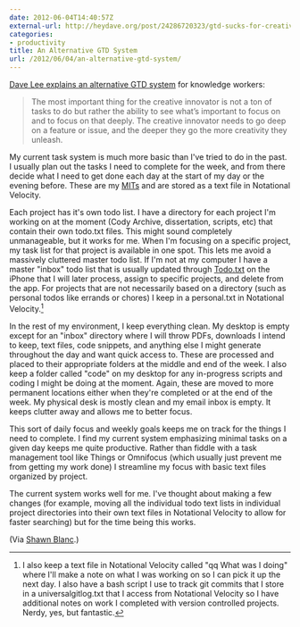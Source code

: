 ```yaml
---
date: 2012-06-04T14:40:57Z
external-url: http://heydave.org/post/24286720323/gtd-sucks-for-creative-work-heres-an-alternative
categories:
- productivity
title: An Alternative GTD System
url: /2012/06/04/an-alternative-gtd-system/
---
```


[Dave Lee explains an alternative GTD system](http://heydave.org/post/24286720323/gtd-sucks-for-creative-work-heres-an-alternative) for knowledge workers:

> The most important thing for the creative innovator is not a ton of tasks to do but rather the ability to see what’s important to focus on and to focus on that deeply. The creative innovator needs to go deep on a feature or issue, and the deeper they go the more creativity they unleash.

My current task system is much more basic than I've tried to do in the past. I usually plan out the tasks I need to complete for the week, and from there decide what I need to get done each day at the start of my day or the evening before. These are my [MITs](http://zenhabits.net/purpose-your-day-most-important-task/) and are stored as a text file in Notational Velocity.

Each project has it's own todo list. I have a directory for each project I'm working on at the moment (Cody Archive, dissertation, scripts, etc) that contain their own todo.txt files. This might sound completely unmanageable, but it works for me. When I'm focusing on a specific project, my task list for that project is available in one spot. This lets me avoid a massively cluttered master todo list. If I'm not at my computer I have a master "inbox" todo list that is usually updated through [Todo.txt](http://www.todotxt.com/) on the iPhone that I will later process, assign to specific projects, and delete from the app. For projects that are not necessarily based on a directory (such as personal todos like errands or chores) I keep in a personal.txt in Notational Velocity.[^nvwhat]

In the rest of my environment, I keep everything clean. My desktop is empty except for an "inbox" directory where I will throw PDFs, downloads I intend to keep, text files, code snippets, and anything else I might generate throughout the day and want quick access to. These are processed and placed to their appropriate folders at the middle and end of the week. I also keep a folder called "code" on my desktop for any in-progress scripts and coding I might be doing at the moment. Again, these are moved to more permanent locations either when they're completed or at the end of the week. My physical desk is mostly clean and my email inbox is empty. It keeps clutter away and allows me to better focus. 

This sort of daily focus and weekly goals keeps me on track for the things I need to complete. I find my current system emphasizing minimal tasks on a given day keeps me quite productive. Rather than fiddle with a task management tool like Things or Omnifocus (which usually just prevent me from getting my work done) I streamline my focus with basic text files organized by project.

The current system works well for me. I've thought about making a few changes (for example, moving all the individual todo text lists in individual project directories into their own text files in Notational Velocity to allow for faster searching) but for the time being this works.

(Via [Shawn Blanc](http://shawnblanc.net/2012/06/dave-lee-gtd/).)

[^nvwhat]: I also keep a text file in Notational Velocity called "qq What was I doing" where I'll make a note on what I was working on so I can pick it up the next day. I also have a bash script I use to track git commits that I store in a universalgitlog.txt that I access from Notational Velocity so I have additional notes on work I completed with version controlled projects. Nerdy, yes, but fantastic.
